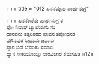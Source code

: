 +++
title = "012 ಏನನೆಮ್ಬೆನು ಪಾರ್ಥನುಗ್ರ"

+++
ಏನನೆಂಬೆನು ಪಾರ್ಥನುಗ್ರ ತ  
ಪೋ ನಿದಾಘ ಜ್ವಾಲೆಯನು ಸಂ  
ಧಾನವನು ತತ್ಪರಿಸರದ ಪಾವನ ತಪೋಧನರ   
ಮೌನವುರೆ ಸೀದುದು ಜಪಾನು  
ಷ್ಠಾನ ಬಿಡೆ ಬೆವರಿತು ಸಮಾಧಿ  
ಧ್ಯಾನ ಸೀಕರಿಯಾಯ್ತು ಸಾರವಿಚಾರ ಶಮಸಹಿತ     ॥12॥